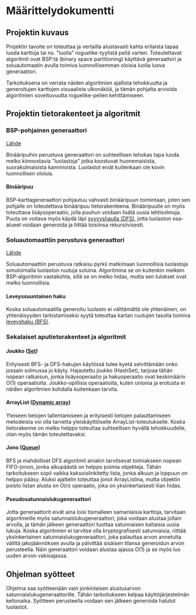 # Määrittelydokumentti

## Projektin kuvaus

Projektin tavoite on toteuttaa ja vertailla alustavasti kahta erilaista tapaa luoda karttoja tai 
ns. "luolia" roguelike-tyylistä peliä varten. Toteutettavat algoritmit ovat BSP:tä (binary space partitioning) käyttävä generaattori
ja soluautomaatin avulla toimiva luonnollisemman oloisia luolia luova generaattori.

Tarkoituksena on verrata näiden algoritmien ajallista tehokkuutta ja generoitujen karttojen visuaalista
ulkonäköä, ja tämän pohjalta arvioida algoritmien soveltuvuutta roguelike-pelien kehittämiseen.

## Projektin tietorakenteet ja algoritmit

### BSP-pohjainen generaattori

[Lähde](http://www.roguebasin.com/index.php?title=Basic_BSP_Dungeon_generation)

Binääripuihin perustuva generaattori on suhteellisen tehokas tapa luoda melko kiinnostavia "luolastoja" jotka koostuvat
huonemaisista, suorakulmaisista kammioista. Luolastot eivät kuitenkaan ole kovin luonnollisen oloisia.

#### Binääripuu

BSP-karttageneraattori pohjautuu vahvasti binääripuun toimintaan, joten sen pohjalle on toteutettava binääripuu
tietorakenteena. Binääripuulle on myös toteuttava lisäysoperaatio, jolla puuhun voidaan lisätä uusia lehtisolmuja. Puuta
on voitava myös käydä läpi [syvyyshaulla (DFS)](https://en.wikipedia.org/wiki/Depth-first_search), jotta luolaston osa-alueet 
voidaan generoida ja liittää toisiinsa rekursiivisesti.

### Soluautomaattiin perustuva generaattori

[Lähde](http://roguebasin.roguelikedevelopment.org/index.php?title=Cellular_Automata_Method_for_Generating_Random_Cave-Like_Levels)

Soluautomaattiin perustuva ratkaisu pyrkii matkimaan luonnollisia luolastoja simuloimalla luolaston ruutuja soluina. Algoritmina
se on kuitenkin melkein BSP-algoritmin vastakohta, sillä se on melko hidas, mutta sen tulokset ovat melko luonnollisia.

#### Leveyssuuntainen haku

Koska soluautomaatilla generoitu luolasto ei välttämättä ole yhtenäinen, on yhtenäisyyden tarkistamiseksi syytä toteuttaa
kartan ruutujen tasolla toimiva [leveyshaku (BFS)](https://en.wikipedia.org/wiki/Breadth-first_search).

### Sekalaiset aputietorakenteet ja algoritmit

#### Joukko ([Set](https://en.wikipedia.org/wiki/Set_(abstract_data_type)#Implementations))

Erityisesti BFS- ja DFS-hakujen käytössä tulee kyetä selvittämään onko jossain solmussa jo käyty. Hajautettu joukko (HashSet),
tarjoaa tähän nopean ratkaisun, jonka lisäysoperaatio ja hakuoperaatio ovat keskimäärin O(1) operaatioita. Joukko-opillisia
operaatioita, kuten unionia ja erotusta ei näiden algoritmien kohdalla kuitenkaan tarvita.

#### ArrayList ([Dynamic array](https://en.wikipedia.org/wiki/Dynamic_array))

Yleiseen tietojen tallentamiseen ja erityisesti tietojen palauttamiseen metodeista voi olla tarvetta yleiskäyttöiselle
ArrayList-toteutukselle. Koska tietorakenne on melko helppo toteuttaa suhteellisen hyvällä tehokkuudelle, otan
myös tämän toteutettavaksi.

#### Jono ([Queue](https://en.wikipedia.org/wiki/Queue_(abstract_data_type)))

BFS ja mahdolliset DFS algoritmit ainakin tarvitsevat toimiakseen nopean FIFO-jonon, jonka alkupäästä on helppo
poimia objekteja. Tähän tarkoitukseen sopii vaikka kaksoislinkitetty lista, jonka alkuun ja loppuun on helppo
pääsy. Aluksi ajattelin toteuttaa jonot ArrayListina, mutta objektin poisto listan alusta on O(n) operaatio, joka
on yksinkertaisesti liian hidas.

#### Pseudosatunnaislukugeneraattori

Jotta generaattorit eivät aina loisi tismalleen samanlaisia karttoja, tarvitaan algoritmeille myös satunnaislukugeneraattori,
joka voidaan alustaa jollain arvolla, ja tämän jälkeen generaattori tuottaa satunnaisen kaltaisia uusia lukuja. Koska algoritmien
ei tarvitse olla kryptografisesti satunnaisia, riittää yksinkertainen satunnaislukugeneraattori, joka palauttaa arvon annetulta
väliltä jakojäännöksen avulla ja päivittää sisäisen tilansa generoidun arvon perusteella. Näin generaattori voidaan alustaa
ajassa O(1) ja se myös luo uuden arvon vakioajassa.

## Ohjelman syötteet

Ohjelma saa syötteenään vain jonkinlaisen alustusarvon satunnaislukugeneraattorille. Tähän tarkoitukseen kelpaa käyttöjärjestelmän
kellonaika. Syötteen perusteella voidaan sen jälkeen generoida halutut luolastot.


